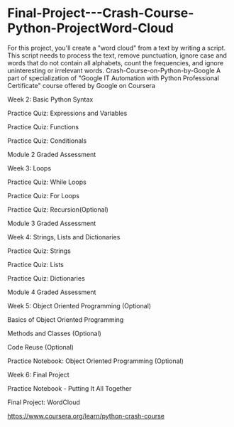 # Final-Project---Crash-Course-Python-ProjectWord-Cloud
For this project, you'll create a "word cloud" from a text by writing a script. This script needs to process the text, remove punctuation, ignore case and words that do not contain all alphabets, count the frequencies, and ignore uninteresting or irrelevant words.
Crash-Course-on-Python-by-Google
A part of specialization of "Google IT Automation with Python Professional Certificate" course offered by Google on Coursera

Week 2: Basic Python Syntax

 Practice Quiz: Expressions and Variables
 
 Practice Quiz: Functions
 
 Practice Quiz: Conditionals
 
 Module 2 Graded Assessment
 
Week 3: Loops

 Practice Quiz: While Loops
 
 Practice Quiz: For Loops
 
 Practice Quiz: Recursion(Optional)
 
 Module 3 Graded Assessment
 
Week 4: Strings, Lists and Dictionaries

 Practice Quiz: Strings
 
 Practice Quiz: Lists
 
 Practice Quiz: Dictionaries
 
 Module 4 Graded Assessment
 
Week 5: Object Oriented Programming (Optional)

 Basics of Object Oriented Programming
 
 Methods and Classes (Optional)
 
 Code Reuse (Optional)
 
 Practice Notebook: Object Oriented Programming (Optional)
 
Week 6: Final Project

 Practice Notebook - Putting It All Together
 
 Final Project: WordCloud
 
https://www.coursera.org/learn/python-crash-course
